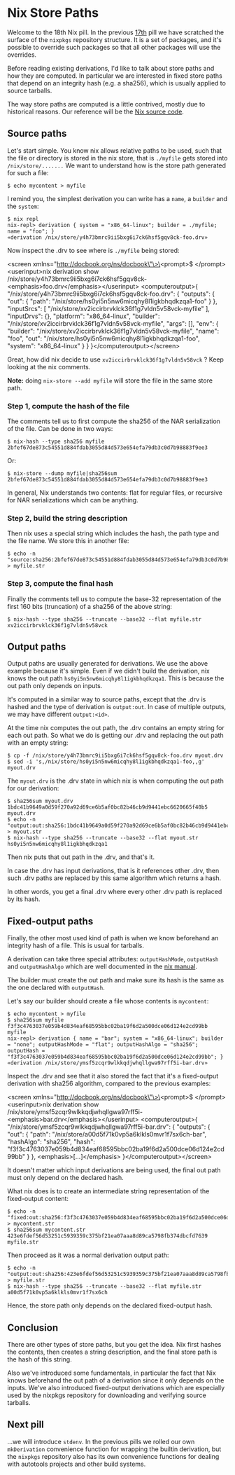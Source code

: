 # Nix Store Paths

Welcome to the 18th Nix pill. In the previous [17th](17-nixpkgs-overriding-packages.md) pill we have scratched the surface of the `nixpkgs` repository structure. It is a set of packages, and it\'s possible to override such packages so that all other packages will use the overrides.

Before reading existing derivations, I\'d like to talk about store paths and how they are computed. In particular we are interested in fixed store paths that depend on an integrity hash (e.g. a sha256), which is usually applied to source tarballs.

The way store paths are computed is a little contrived, mostly due to historical reasons. Our reference will be the [Nix source code](https://github.com/NixOS/nix/blob/07f992a74b64f4376d5b415d0042babc924772f3/src/libstore/store-api.cc#L197).

## Source paths

Let\'s start simple. You know nix allows relative paths to be used, such that the file or directory is stored in the nix store, that is `./myfile` gets stored into `/nix/store/.......` We want to understand how is the store path generated for such a file:

    $ echo mycontent > myfile

I remind you, the simplest derivation you can write has a `name`, a `builder` and the `system`:

    $ nix repl
    nix-repl> derivation { system = "x86_64-linux"; builder = ./myfile; name = "foo"; }
    «derivation /nix/store/y4h73bmrc9ii5bxg6i7ck6hsf5gqv8ck-foo.drv»

Now inspect the .drv to see where is `./myfile` being stored:

\<screen xmlns=\"http://docbook.org/ns/docbook\"\>\<prompt\>\$ \</prompt\>\<userinput\>nix derivation show /nix/store/y4h73bmrc9ii5bxg6i7ck6hsf5gqv8ck-\<emphasis\>foo.drv\</emphasis\>\</userinput\> \<computeroutput\>{ \"/nix/store/y4h73bmrc9ii5bxg6i7ck6hsf5gqv8ck-foo.drv\": { \"outputs\": { \"out\": { \"path\": \"/nix/store/hs0yi5n5nw6micqhy8l1igkbhqdkzqa1-foo\" } }, \"inputSrcs\": \[ \"/nix/store/xv2iccirbrvklck36f1g7vldn5v58vck-myfile\" \], \"inputDrvs\": {}, \"platform\": \"x86_64-linux\", \"builder\": \"/nix/store/xv2iccirbrvklck36f1g7vldn5v58vck-myfile\", \"args\": \[\], \"env\": { \"builder\": \"/nix/store/xv2iccirbrvklck36f1g7vldn5v58vck-myfile\", \"name\": \"foo\", \"out\": \"/nix/store/hs0yi5n5nw6micqhy8l1igkbhqdkzqa1-foo\", \"system\": \"x86_64-linux\" } } }\</computeroutput\>\</screen\>

Great, how did nix decide to use `xv2iccirbrvklck36f1g7vldn5v58vck` ? Keep looking at the nix comments.

**Note:** doing `nix-store --add myfile` will store the file in the same store path.

### Step 1, compute the hash of the file

The comments tell us to first compute the sha256 of the NAR serialization of the file. Can be done in two ways:

    $ nix-hash --type sha256 myfile
    2bfef67de873c54551d884fdab3055d84d573e654efa79db3c0d7b98883f9ee3

Or:

    $ nix-store --dump myfile|sha256sum
    2bfef67de873c54551d884fdab3055d84d573e654efa79db3c0d7b98883f9ee3

In general, Nix understands two contents: flat for regular files, or recursive for NAR serializations which can be anything.

### Step 2, build the string description

Then nix uses a special string which includes the hash, the path type and the file name. We store this in another file:

    $ echo -n "source:sha256:2bfef67de873c54551d884fdab3055d84d573e654efa79db3c0d7b98883f9ee3:/nix/store:myfile" > myfile.str

### Step 3, compute the final hash

Finally the comments tell us to compute the base-32 representation of the first 160 bits (truncation) of a sha256 of the above string:

    $ nix-hash --type sha256 --truncate --base32 --flat myfile.str
    xv2iccirbrvklck36f1g7vldn5v58vck

## Output paths

Output paths are usually generated for derivations. We use the above example because it\'s simple. Even if we didn\'t build the derivation, nix knows the out path `hs0yi5n5nw6micqhy8l1igkbhqdkzqa1`. This is because the out path only depends on inputs.

It\'s computed in a similar way to source paths, except that the .drv is hashed and the type of derivation is `output:out`. In case of multiple outputs, we may have different `output:<id>`.

At the time nix computes the out path, the .drv contains an empty string for each out path. So what we do is getting our .drv and replacing the out path with an empty string:

    $ cp -f /nix/store/y4h73bmrc9ii5bxg6i7ck6hsf5gqv8ck-foo.drv myout.drv
    $ sed -i 's,/nix/store/hs0yi5n5nw6micqhy8l1igkbhqdkzqa1-foo,,g' myout.drv

The `myout.drv` is the .drv state in which nix is when computing the out path for our derivation:

    $ sha256sum myout.drv
    1bdc41b9649a0d59f270a92d69ce6b5af0bc82b46cb9d9441ebc6620665f40b5  myout.drv
    $ echo -n "output:out:sha256:1bdc41b9649a0d59f270a92d69ce6b5af0bc82b46cb9d9441ebc6620665f40b5:/nix/store:foo" > myout.str
    $ nix-hash --type sha256 --truncate --base32 --flat myout.str
    hs0yi5n5nw6micqhy8l1igkbhqdkzqa1

Then nix puts that out path in the .drv, and that\'s it.

In case the .drv has input derivations, that is it references other .drv, then such .drv paths are replaced by this same algorithm which returns a hash.

In other words, you get a final .drv where every other .drv path is replaced by its hash.

## Fixed-output paths

Finally, the other most used kind of path is when we know beforehand an integrity hash of a file. This is usual for tarballs.

A derivation can take three special attributes: `outputHashMode`, `outputHash` and `outputHashAlgo` which are well documented in the [nix manual](https://nixos.org/manual/nix/stable/expressions/advanced-attributes.html).

The builder must create the out path and make sure its hash is the same as the one declared with `outputHash`.

Let\'s say our builder should create a file whose contents is `mycontent`:

    $ echo mycontent > myfile
    $ sha256sum myfile
    f3f3c4763037e059b4d834eaf68595bbc02ba19f6d2a500dce06d124e2cd99bb  myfile
    nix-repl> derivation { name = "bar"; system = "x86_64-linux"; builder = "none"; outputHashMode = "flat"; outputHashAlgo = "sha256"; outputHash = "f3f3c4763037e059b4d834eaf68595bbc02ba19f6d2a500dce06d124e2cd99bb"; }
    «derivation /nix/store/ymsf5zcqr9wlkkqdjwhqllgwa97rff5i-bar.drv»

Inspect the .drv and see that it also stored the fact that it\'s a fixed-output derivation with sha256 algorithm, compared to the previous examples:

\<screen xmlns=\"http://docbook.org/ns/docbook\"\>\<prompt\>\$ \</prompt\>\<userinput\>nix derivation show /nix/store/ymsf5zcqr9wlkkqdjwhqllgwa97rff5i-\<emphasis\>bar.drv\</emphasis\>\</userinput\> \<computeroutput\>{ \"/nix/store/ymsf5zcqr9wlkkqdjwhqllgwa97rff5i-bar.drv\": { \"outputs\": { \"out\": { \"path\": \"/nix/store/a00d5f71k0vp5a6klkls0mvr1f7sx6ch-bar\", \"hashAlgo\": \"sha256\", \"hash\": \"f3f3c4763037e059b4d834eaf68595bbc02ba19f6d2a500dce06d124e2cd99bb\" } }, \<emphasis\>\[\...\]\</emphasis\> }\</computeroutput\>\</screen\>

It doesn\'t matter which input derivations are being used, the final out path must only depend on the declared hash.

What nix does is to create an intermediate string representation of the fixed-output content:

    $ echo -n "fixed:out:sha256:f3f3c4763037e059b4d834eaf68595bbc02ba19f6d2a500dce06d124e2cd99bb:" > mycontent.str
    $ sha256sum mycontent.str 
    423e6fdef56d53251c5939359c375bf21ea07aaa8d89ca5798fb374dbcfd7639  myfile.str

Then proceed as it was a normal derivation output path:

    $ echo -n "output:out:sha256:423e6fdef56d53251c5939359c375bf21ea07aaa8d89ca5798fb374dbcfd7639:/nix/store:bar" > myfile.str
    $ nix-hash --type sha256 --truncate --base32 --flat myfile.str
    a00d5f71k0vp5a6klkls0mvr1f7sx6ch

Hence, the store path only depends on the declared fixed-output hash.

## Conclusion

There are other types of store paths, but you get the idea. Nix first hashes the contents, then creates a string description, and the final store path is the hash of this string.

Also we\'ve introduced some fundamentals, in particular the fact that Nix knows beforehand the out path of a derivation since it only depends on the inputs. We\'ve also introduced fixed-output derivations which are especially used by the nixpkgs repository for downloading and verifying source tarballs.

## Next pill

\...we will introduce `stdenv`. In the previous pills we rolled our own `mkDerivation` convenience function for wrapping the builtin derivation, but the `nixpkgs` repository also has its own convenience functions for dealing with autotools projects and other build systems.
